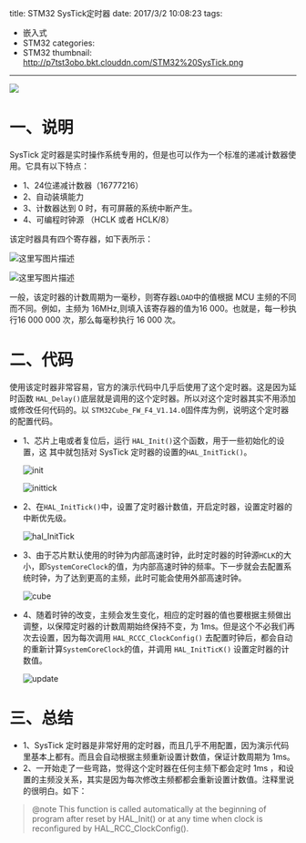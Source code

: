 title: STM32 SysTick定时器
date: 2017/3/2 10:08:23
tags:
- 嵌入式
- STM32
categories:
- STM32
thumbnail: http://p7tst3obo.bkt.clouddn.com/STM32%20SysTick.png
---


![](http://p7tst3obo.bkt.clouddn.com/STM32%20SysTick.png)

<!-- more -->

# 一、说明

SysTick 定时器是实时操作系统专用的，但是也可以作为一个标准的递减计数器使用。它具有以下特点：

- 1、24位递减计数器（16777216）
- 2、自动装填能力
- 3、计数器达到 0 时，有可屏蔽的系统中断产生。
- 4、可编程时钟源 （HCLK 或者 HCLK/8）

该定时器具有四个寄存器，如下表所示：

![这里写图片描述](http://p7tst3obo.bkt.clouddn.com/20170302190239935?imageView2/0/interlace/1/q/100|watermark/2/text/Y3lhbmcudGVjaA==/font/Y29uc29sYXM=/fontsize/720/fill/I0Q0RUVGMQ==/dissolve/69/gravity/SouthEast/dx/10/dy/10)

![这里写图片描述](http://p7tst3obo.bkt.clouddn.com/20170302190300373?imageView2/0/interlace/1/q/100|watermark/2/text/Y3lhbmcudGVjaA==/font/Y29uc29sYXM=/fontsize/720/fill/I0Q0RUVGMQ==/dissolve/69/gravity/SouthEast/dx/10/dy/10)

一般，该定时器的计数周期为一毫秒，则寄存器`LOAD`中的值根据 MCU 主频的不同而不同。例如，主频为 16MHz,则填入该寄存器的值为16 000。也就是，每一秒执行16 000 000 次，那么每毫秒执行 16 000 次。

# 二、代码

使用该定时器非常容易，官方的演示代码中几乎后使用了这个定时器。这是因为延时函数 `HAL_Delay()`底层就是调用的这个定时器。所以对这个定时器其实不用添加或修改任何代码的。以 `STM32Cube_FW_F4_V1.14.0`固件库为例，说明这个定时器的配置代码。

- 1、芯片上电或者复位后，运行 `HAL_Init()`这个函数，用于一些初始化的设置，这 其中就包括对 SysTick 定时器的设置的`HAL_InitTick()`。

  ![init](http://p7tst3obo.bkt.clouddn.com/20170302190605046?imageView2/0/interlace/1/q/100|watermark/2/text/Y3lhbmcudGVjaA==/font/Y29uc29sYXM=/fontsize/720/fill/I0Q0RUVGMQ==/dissolve/69/gravity/SouthEast/dx/10/dy/10)

  ![inittick](http://p7tst3obo.bkt.clouddn.com/20170302190616640?imageView2/0/interlace/1/q/100|watermark/2/text/Y3lhbmcudGVjaA==/font/Y29uc29sYXM=/fontsize/720/fill/I0Q0RUVGMQ==/dissolve/69/gravity/SouthEast/dx/10/dy/10)

- 2、在`HAL_InitTick()`中，设置了定时器计数值，开启定时器，设置定时器的中断优先级。

  ![hal_InitTick](http://p7tst3obo.bkt.clouddn.com/20170302190814373?imageView2/0/interlace/1/q/100|watermark/2/text/Y3lhbmcudGVjaA==/font/Y29uc29sYXM=/fontsize/720/fill/I0Q0RUVGMQ==/dissolve/69/gravity/SouthEast/dx/10/dy/10)


- 3、由于芯片默认使用的时钟为内部高速时钟，此时定时器的时钟源`HCLK`的大小，即`SystemCoreClock`的值，为内部高速时钟的频率。下一步就会去配置系统时钟，为了达到更高的主频，此时可能会使用外部高速时钟。

  ![cube](http://p7tst3obo.bkt.clouddn.com/20170302190850796?imageView2/0/interlace/1/q/100|watermark/2/text/Y3lhbmcudGVjaA==/font/Y29uc29sYXM=/fontsize/720/fill/I0Q0RUVGMQ==/dissolve/69/gravity/SouthEast/dx/10/dy/10)

- 4、随着时钟的改变，主频会发生变化，相应的定时器的值也要根据主频做出调整，以保障定时器的计数周期始终保持不变，为 1ms。但是这个不必我们再次去设置，因为每次调用 `HAL_RCCC_ClockConfig()` 去配置时钟后，都会自动的重新计算`SystemCoreClock`的值，并调用 `HAL_InitTicK()` 设置定时器的计数值。

  ![update](http://p7tst3obo.bkt.clouddn.com/20170302190906671?imageView2/0/interlace/1/q/100|watermark/2/text/Y3lhbmcudGVjaA==/font/Y29uc29sYXM=/fontsize/720/fill/I0Q0RUVGMQ==/dissolve/69/gravity/SouthEast/dx/10/dy/10)

# 三、总结

- 1、SysTick 定时器是非常好用的定时器，而且几乎不用配置，因为演示代码里基本上都有。而且会自动根据主频重新设置计数值，保证计数周期为 1ms。
- 2、一开始走了一些弯路，觉得这个定时器在任何主频下都会定时 1ms ，和设置的主频没关系，其实是因为每次修改主频都都会重新设置计数值。注释里说的很明白。如下：
>@note This function is called  automatically at the beginning of program after reset by HAL_Init() or at any time when clock is reconfigured  by HAL_RCC_ClockConfig().

